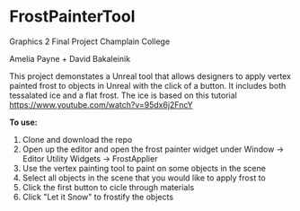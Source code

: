 # FrostPainterTool
Graphics 2 Final Project
Champlain College

Amelia Payne + David Bakaleinik

This project demonstates a Unreal tool that allows designers to apply vertex painted frost to objects in Unreal with the click of a button. 
It includes both tessalated ice and a flat frost. 
The ice is based on this tutorial
https://www.youtube.com/watch?v=95dx6j2FncY

**To use:**
1. Clone and download the repo
2. Open up the editor and open the frost painter widget under Window -> Editor Utility Widgets -> FrostApplier
3. Use the vertex painting tool to paint on some objects in the scene 
4. Select all objects in the scene that you would like to apply frost to
5. Click the first button to cicle through materials
6. Click "Let it Snow" to frostify the objects
